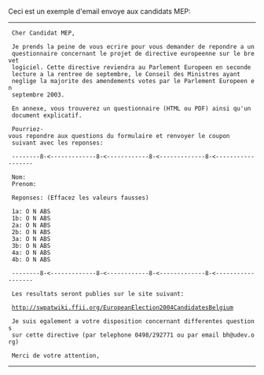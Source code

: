 Ceci est un exemple d\'email envoye aux candidats MEP:

------------------------------------------------------------------------

` Cher Candidat MEP,`

` Je prends la peine de vous ecrire pour vous demander de repondre a un`\
` questionnaire concernant le projet de directive europeenne sur le brevet`\
` logiciel. Cette directive reviendra au Parlement Europeen en seconde`\
` lecture a la rentree de septembre, le Conseil des Ministres ayant`\
` neglige la majorite des amendements votes par le Parlement Europeen en`\
` septembre 2003.`

` En annexe, vous trouverez un questionnaire (HTML ou PDF) ainsi qu'un`\
` document explicatif.`

` Pourriez-vous repondre aux questions du formulaire et renvoyer le coupon`\
` suivant avec les reponses:`

` --------8-<-------------8-<------------8-<-------------8-<------------------`

` Nom:`\
` Prenom:`

` Reponses: (Effacez les valeurs fausses)`

` 1a: O N ABS`\
` 1b: O N ABS`\
` 2a: O N ABS`\
` 2b: O N ABS`\
` 3a: O N ABS`\
` 3b: O N ABS`\
` 4a: O N ABS`\
` 4b: O N ABS`

` --------8-<-------------8-<------------8-<-------------8-<------------------`

` Les resultats seront publies sur le site suivant:`

` `[`http://swpatwiki.ffii.org/EuropeanElection2004CandidatesBelgium`](http://swpatwiki.ffii.org/EuropeanElection2004CandidatesBelgium)

` Je suis egalement a votre disposition concernant differentes questions`\
` sur cette directive (par telephone 0498/292771 ou par email bh@udev.org)`

` Merci de votre attention,`

------------------------------------------------------------------------
